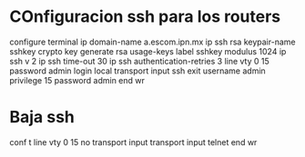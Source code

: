 # COnfiguracion ssh para los routers
configure terminal
ip domain-name a.escom.ipn.mx
ip ssh rsa keypair-name sshkey
crypto key generate rsa usage-keys label sshkey modulus 1024
ip ssh v 2
ip ssh time-out 30
ip ssh authentication-retries 3
line vty 0 15
password admin
login local
transport input ssh
exit
username admin privilege 15 password admin
end
wr

# Baja ssh
conf t
line vty 0 15
no transport input
transport input telnet
end
wr
